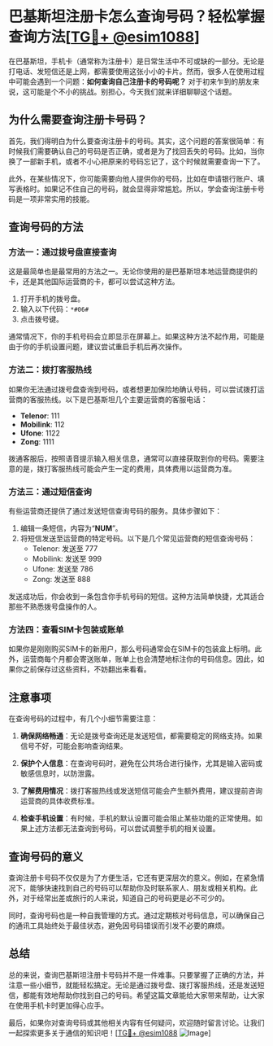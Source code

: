 # 巴基斯坦注册卡怎么查询号码？轻松掌握查询方法[[TG💪+ @esim1088](https://t.me/s/esim1088)]

在巴基斯坦，手机卡（通常称为注册卡）是日常生活中不可或缺的一部分。无论是打电话、发短信还是上网，都需要使用这张小小的卡片。然而，很多人在使用过程中可能会遇到一个问题：**如何查询自己注册卡的号码呢？** 对于初来乍到的朋友来说，这可能是个不小的挑战。别担心，今天我们就来详细聊聊这个话题。

## 为什么需要查询注册卡号码？

首先，我们得明白为什么要查询注册卡的号码。其实，这个问题的答案很简单：有时候我们需要确认自己的号码是否正确，或者是为了找回丢失的号码。比如，当你换了一部新手机，或者不小心把原来的号码忘记了，这个时候就需要查询一下了。

此外，在某些情况下，你可能需要向他人提供你的号码，比如在申请银行账户、填写表格时。如果记不住自己的号码，就会显得非常尴尬。所以，学会查询注册卡号码是一项非常实用的技能。

## 查询号码的方法

### 方法一：通过拨号盘直接查询

这是最简单也是最常用的方法之一。无论你使用的是巴基斯坦本地运营商提供的卡，还是其他国际运营商的卡，都可以尝试这种方法。

1. 打开手机的拨号盘。
2. 输入以下代码：`*#06#`
3. 点击拨号键。

通常情况下，你的手机号码会立即显示在屏幕上。如果这种方法不起作用，可能是由于你的手机设置问题，建议尝试重启手机后再次操作。

### 方法二：拨打客服热线

如果你无法通过拨号盘查询到号码，或者想更加保险地确认号码，可以尝试拨打运营商的客服热线。以下是巴基斯坦几个主要运营商的客服电话：

- **Telenor**: 111
- **Mobilink**: 112
- **Ufone**: 1122
- **Zong**: 1111

拨通客服后，按照语音提示输入相关信息，通常可以直接获取到你的号码。需要注意的是，拨打客服热线可能会产生一定的费用，具体费用以运营商为准。

### 方法三：通过短信查询

有些运营商还提供了通过发送短信查询号码的服务。具体步骤如下：

1. 编辑一条短信，内容为“**NUM**”。
2. 将短信发送至运营商的特定号码。以下是几个常见运营商的短信查询号码：
   - Telenor: 发送至 777
   - Mobilink: 发送至 999
   - Ufone: 发送至 786
   - Zong: 发送至 888

发送成功后，你会收到一条包含你手机号码的短信。这种方法简单快捷，尤其适合那些不熟悉拨号盘操作的人。

### 方法四：查看SIM卡包装或账单

如果你是刚刚购买SIM卡的新用户，那么号码通常会在SIM卡的包装盒上标明。此外，运营商每个月都会寄送账单，账单上也会清楚地标注你的号码信息。因此，如果你之前保存过这些资料，不妨翻出来看看。

## 注意事项

在查询号码的过程中，有几个小细节需要注意：

1. **确保网络畅通**：无论是拨号查询还是发送短信，都需要稳定的网络支持。如果信号不好，可能会影响查询结果。
   
2. **保护个人信息**：在查询号码时，避免在公共场合进行操作，尤其是输入密码或敏感信息时，以防泄露。

3. **了解费用情况**：拨打客服热线或发送短信可能会产生额外费用，建议提前咨询运营商的具体收费标准。

4. **检查手机设置**：有时候，手机的默认设置可能会阻止某些功能的正常使用。如果上述方法都无法查询到号码，可以尝试调整手机的相关设置。

## 查询号码的意义

查询注册卡号码不仅仅是为了方便生活，它还有更深层次的意义。例如，在紧急情况下，能够快速找到自己的号码可以帮助你及时联系家人、朋友或相关机构。此外，对于经常出差或旅行的人来说，知道自己的号码更是必不可少的。

同时，查询号码也是一种自我管理的方式。通过定期核对号码信息，可以确保自己的通讯工具始终处于最佳状态，避免因号码错误而引发不必要的麻烦。

## 总结

总的来说，查询巴基斯坦注册卡号码并不是一件难事。只要掌握了正确的方法，并注意一些小细节，就能轻松搞定。无论是通过拨号盘、拨打客服热线，还是发送短信，都能有效地帮助你找到自己的号码。希望这篇文章能给大家带来帮助，让大家在使用手机卡时更加得心应手。

最后，如果你对查询号码或其他相关内容有任何疑问，欢迎随时留言讨论。让我们一起探索更多关于通信的知识吧！[[TG💪+ @esim1088](https://t.me/s/esim1088) ![Image](https://i.postimg.cc/4NQfJmqS/Snipaste-2025-05-13-00-14-12.png)]